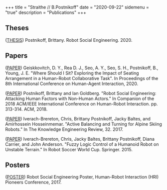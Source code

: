 +++ 
title = "Straithe // B.Postnikoff"
date = "2020-09-22"
sidemenu = "true"
description = "Publications"
+++

## Theses
([THESIS](https://uwspace.uwaterloo.ca/bitstream/handle/10012/16030/Postnikoff_Brittany.pdf?sequence=3&isAllowed=y)) Postnikoff, Brittany. Robot Social Engineering. 2020. 

## Papers
([PAPER](http://hci.cs.umanitoba.ca/assets/publication_files/Where_Should_I_Sit.pdf))  Geiskkovitch, D. Y., Rea D. J., Seo, A. Y., Seo, S. H., Postnikoff, B., Young, J. E. "Where Should I Sit? Exploring the Impact of Seating Arrangement in a Human-Robot Collaborative Task". In Proceedings of the 8th International Conference on Human-Agent Interaction, 2020.

([PAPER](https://straithe.com/resources/RobotSocialEngineering.pdf)) Postnikoff, Brittany and Ian Goldberg. "Robot Social Engineering: Attacking Human Factors with Non-Human Actors." In Companion of the 2018 ACM/IEEE International Conference on Human-Robot Interaction. pp. 313-314. ACM, 2018.

([PAPER](http://www.cs.umanitoba.ca/~chrisib/publications/skiing_submission.pdf)) Iverach-Brereton, Chris, Brittany Postnikoff, Jacky Baltes, and Amirhossein Hosseinmemar. "Active Balancing and Turning for Alpine Skiing Robots." In The Knowledge Engineering Review, 32. 2017.

([PAPER](http://www.cs.umanitoba.ca/~chrisib/publications/fuzzy-logic-balance.pdf)) Iverach-Brereton, Chris, Jacky Baltes, Brittany Postnikoff, Diana Carrier, and John Anderson. "Fuzzy Logic Control of a Humanoid Robot on Unstable Terrain." In Robot Soccer World Cup. Springer. 2015.

## Posters

([POSTER](https://www.straithe.com/resources/PostnikoffRobotSocialEngineeringPoster.pdf)) Robot Social Engineering Poster, Human-Robot Interaction (HRI) Pioneers Conference, 2017.
